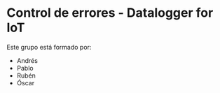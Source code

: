 # Control de errores - Datalogger for IoT
 
Este grupo está formado por: 
  - Andrés
  - Pablo
  - Rubén
  - Óscar
